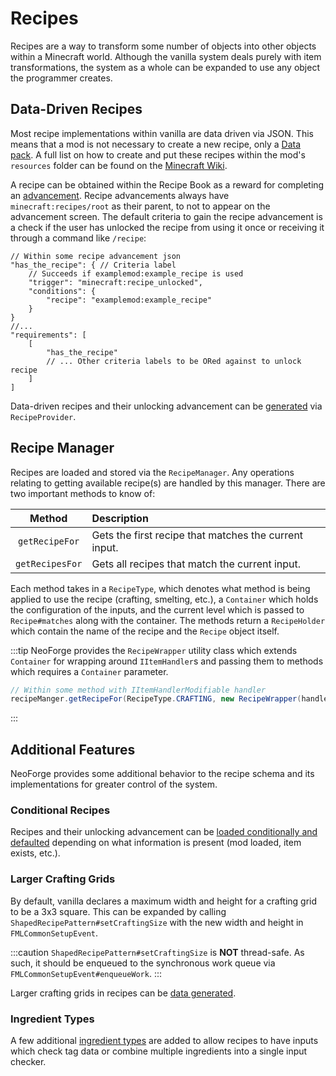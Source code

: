 # Recipes

Recipes are a way to transform some number of objects into other objects within a Minecraft world. Although the vanilla system deals purely with item transformations, the system as a whole can be expanded to use any object the programmer creates.

## Data-Driven Recipes

Most recipe implementations within vanilla are data driven via JSON. This means that a mod is not necessary to create a new recipe, only a [Data pack][datapack]. A full list on how to create and put these recipes within the mod's `resources` folder can be found on the [Minecraft Wiki][wiki].

A recipe can be obtained within the Recipe Book as a reward for completing an [advancement][advancement]. Recipe advancements always have `minecraft:recipes/root` as their parent, to not to appear on the advancement screen. The default criteria to gain the recipe advancement is a check if the user has unlocked the recipe from using it once or receiving it through a command like `/recipe`:

```json5
// Within some recipe advancement json
"has_the_recipe": { // Criteria label
    // Succeeds if examplemod:example_recipe is used
    "trigger": "minecraft:recipe_unlocked",
    "conditions": {
        "recipe": "examplemod:example_recipe"
    }
}
//...
"requirements": [
    [
        "has_the_recipe"
        // ... Other criteria labels to be ORed against to unlock recipe
    ]
]
```

Data-driven recipes and their unlocking advancement can be [generated][datagen] via `RecipeProvider`.

## Recipe Manager

Recipes are loaded and stored via the `RecipeManager`. Any operations relating to getting available recipe(s) are handled by this manager. There are two important methods to know of:

 Method         | Description
 :---:          | :---
`getRecipeFor`  | Gets the first recipe that matches the current input.
`getRecipesFor` | Gets all recipes that match the current input.

Each method takes in a `RecipeType`, which denotes what method is being applied to use the recipe (crafting, smelting, etc.), a `Container` which holds the configuration of the inputs, and the current level which is passed to `Recipe#matches` along with the container. The methods return a `RecipeHolder` which contain the name of the recipe and the `Recipe` object itself.

:::tip
NeoForge provides the `RecipeWrapper` utility class which extends `Container` for wrapping around `IItemHandler`s and passing them to methods which requires a `Container` parameter.

```java
// Within some method with IItemHandlerModifiable handler
recipeManger.getRecipeFor(RecipeType.CRAFTING, new RecipeWrapper(handler), level);
```
:::

## Additional Features

NeoForge provides some additional behavior to the recipe schema and its implementations for greater control of the system.

### Conditional Recipes

Recipes and their unlocking advancement can be [loaded conditionally and defaulted][conditions] depending on what information is present (mod loaded, item exists, etc.).

### Larger Crafting Grids

By default, vanilla declares a maximum width and height for a crafting grid to be a 3x3 square. This can be expanded by calling `ShapedRecipePattern#setCraftingSize` with the new width and height in `FMLCommonSetupEvent`.

:::caution
`ShapedRecipePattern#setCraftingSize` is **NOT** thread-safe. As such, it should be enqueued to the synchronous work queue via `FMLCommonSetupEvent#enqueueWork`.
:::

Larger crafting grids in recipes can be [data generated][datagen].

### Ingredient Types

A few additional [ingredient types][ingredients] are added to allow recipes to have inputs which check tag data or combine multiple ingredients into a single input checker.

[datapack]: https://minecraft.wiki/w/Data_pack
[wiki]: https://minecraft.wiki/w/Recipe
[advancement]: ../advancements.md
[datagen]: ../../../datagen/recipes.md
[conditions]: ../conditions.md
[ingredients]: ./ingredients.md#neoforge-types
